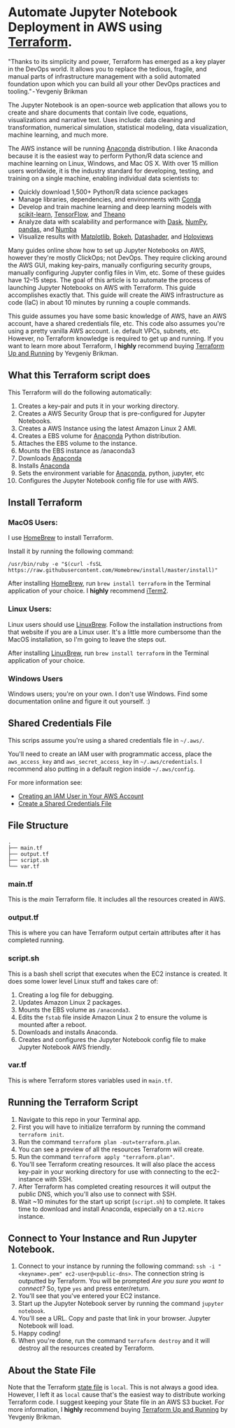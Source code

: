 # Automate Jupyter Notebook Deployment in AWS using [Terraform](https://www.terraform.io). 

"Thanks to its simplicity and power, Terraform has emerged as a key player in the DevOps world. It allows you to replace the tedious, fragile, and manual parts of infrastructure management with a solid automated foundation upon which you can build all your other DevOps practices and tooling." - Yevgeniy Brikman

The Jupyter Notebook is an open-source web application that allows you to create and share documents that contain live code, equations, visualizations and narrative text. Uses include: data cleaning and transformation, numerical simulation, statistical modeling, data visualization, machine learning, and much more.

The AWS instance will be running [Anaconda](https://www.anaconda.com/distribution/) distribution. I like Anaconda because it is the easiest way to perform Python/R data science and machine learning on Linux, Windows, and Mac OS X. With over 15 million users worldwide, it is the industry standard for developing, testing, and training on a single machine, enabling individual data scientists to:

- Quickly download 1,500+ Python/R data science packages
- Manage libraries, dependencies, and environments with [Conda](https://conda.io/docs/)
- Develop and train machine learning and deep learning models with [scikit-learn](https://scikit-learn.org/stable/), [TensorFlow](https://www.tensorflow.org/), and [Theano](https://pypi.org/project/Theano/)
- Analyze data with scalability and performance with [Dask](https://dask.org/), [NumPy](http://www.numpy.org/), [pandas](https://pandas.pydata.org/), and [Numba](http://numba.pydata.org/)
- Visualize results with [Matplotlib](https://matplotlib.org/), [Bokeh](https://bokeh.pydata.org/en/latest/), [Datashader](http://datashader.org/), and [Holoviews](http://holoviews.org/)

Many guides online show how to set up Jupyter Notebooks on AWS, however they're mostly ClickOps; not DevOps. They require clicking around the AWS GUI, making key-pairs, manually configuring security groups, manually configuring Jupyter config files in Vim, etc. Some of these guides have 12–15 steps. The goal of this article is to automate the process of launching Jupyter Notebooks on AWS with Terraform. This guide accomplishes exactly that. This guide will create the AWS infrastructure as code (IaC) in about 10 minutes by running a couple commands.

This guide assumes you have some basic knowledge of AWS, have an AWS account, have a shared credentials file, etc. This code also assumes you're using a pretty vanilla AWS account. i.e. default VPCs, subnets, etc. However, no Terraform knowledge is required to get up and running. If you want to learn more about Terraform, I **highly** recommend buying [Terraform Up and Running](https://www.amazon.com/Terraform-Running-Writing-Infrastructure-Code/dp/1492046906/ref=sr_1_1?keywords=terraform+up+and+running&qid=1571417701&sr=8-1) by Yevgeniy Brikman.

## What this Terraform script does
This Terraform will do the following automatically:

1. Creates a key-pair and puts it in your working directory.
1. Creates a AWS Security Group that is pre-configured for Jupyter Notebooks.
1. Creates a AWS Instance using the latest Amazon Linux 2 AMI.
1. Creates a EBS volume for [Anaconda](https://www.anaconda.com) Python distribution.
1. Attaches the EBS volume to the instance.
1. Mounts the EBS instance as /anaconda3
1. Downloads [Anaconda](https://www.anaconda.com)
1. Installs [Anaconda](https://www.anaconda.com)
1. Sets the environment variable for [Anaconda](https://www.anaconda.com), python, jupyter, etc
1. Configures the Jupyter Notebook config file for use with AWS.

## Install Terraform
### MacOS Users:
I use [HomeBrew](https://brew.sh) to install Terraform.

Install it by running the following command:

`/usr/bin/ruby -e "$(curl -fsSL https://raw.githubusercontent.com/Homebrew/install/master/install)"`

After installing [HomeBrew](https://brew.sh), run `brew install terraform` in the Terminal application of your choice. I **highly** recommend [iTerm2](https://iterm2.com).

### Linux Users:
Linux users should use [LinuxBrew](https://docs.brew.sh/Homebrew-on-Linux). Follow the installation instructions from that website if you are a Linux user. It's a little more cumbersome than the MacOS installation, so I'm going to leave the steps out.

After installing [LinuxBrew](https://docs.brew.sh/Homebrew-on-Linux), run `brew install terraform` in the Terminal application of your choice.

### Windows Users
Windows users; you're on your own. I don't use Windows. Find some documentation online and figure it out yourself. :)

## Shared Credentials File
This scrips assume you're using a shared credentials file in `~/.aws/`.

You'll need to create an IAM user with programmatic access, place the `aws_access_key` and `aws_secret_access_key` in `~/.aws/credentials`. I recommend also putting in a default region inside `~/.aws/config`.

For more information see:
* [Creating an IAM User in Your AWS Account](https://docs.aws.amazon.com/IAM/latest/UserGuide/id_users_create.html)
* [Create a Shared Credentials File](https://docs.aws.amazon.com/ses/latest/DeveloperGuide/create-shared-credentials-file.html)

## File Structure
```
.
├── main.tf
├── output.tf
├── script.sh
└── var.tf
```

### main.tf
This is the *main* Terraform file. It includes all the resources created in AWS.

### output.tf
This is where you can have Terraform output certain attributes after it has completed running.

### script.sh
This is a bash shell script that executes when the EC2 instance is created. It does some lower level Linux stuff and takes care of:

1. Creating a log file for debugging.
1. Updates Amazon Linux 2 packages.
1. Mounts the EBS volume as `/anaconda3`.
1. Edits the `fstab` file inside Amazon Linux 2 to ensure the volume is mounted after a reboot.
1. Downloads and installs Anaconda.
1. Creates and configures the Jupyter Notebook config file to make Jupyter Notebook AWS friendly.

### var.tf
This is where Terraform stores variables used in `main.tf`.


## Running the Terraform Script

1. Navigate to this repo in your Terminal app.
1. First you will have to initialize terraform by running the command `terraform init`.
1. Run the command `terraform plan -out=terraform.plan`.
1. You can see a preview of all the resources Terraform will create.
1. Run the command `terraform apply "terraform.plan"`.
1. You'll see Terraform creating resources. It will also place the access key-pair in your working directory for use with connecting to the ec2-instance with SSH.
1. After Terraform has completed creating resources it will output the public DNS, which you'll also use to connect with SSH.
1. Wait ~10 minutes for the start up script (`script.sh`) to complete. It takes time to download and install Anaconda, especially on a `t2.micro` instance.

## Connect to Your Instance and Run Jupyter Notebook.
1. Connect to your instance by running the following command: `ssh -i "<keyname>.pem" ec2-user@<public-dns>`. The connection string is outputted by Terraform. You will be prompted *Are you sure you want to connect?* So, type `yes` and press enter/return.
1. You'll see that you've entered your EC2 instance.
1. Start up the Jupyter Notebook server by running the command `jupyter notebook`.
1. You'll see a URL. Copy and paste that link in your browser. Jupyter Notebook will load.
1. Happy coding!
1. When you're done, run the command `terraform destroy` and it will destroy all the resources created by Terraform.

## About the State File

Note that the Terraform [state file](https://www.terraform.io/docs/state/index.html) is `local`. This is not always a good idea. However, I left it as `local` cause that's the easiest way to distribute working Terraform code. I suggest keeping your State file in an AWS S3 bucket. For more information, I **highly** recommend buying [Terraform Up and Running](https://www.amazon.com/Terraform-Running-Writing-Infrastructure-Code/dp/1492046906/ref=sr_1_1?keywords=terraform+up+and+running&qid=1571417701&sr=8-1) by Yevgeniy Brikman.